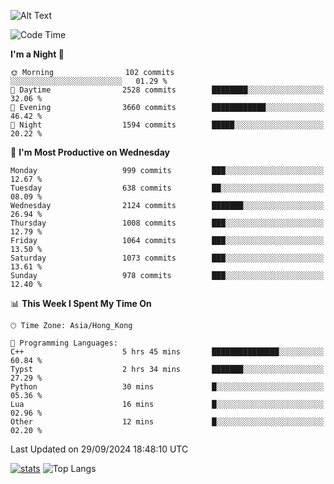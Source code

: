 ![Alt Text](https://media.tenor.com/3Gehha8RO-sAAAAC/goose-dance.gif)

<!--START_SECTION:waka-->
![Code Time](http://img.shields.io/badge/Code%20Time-305%20hrs%2035%20mins-blue)

**I'm a Night 🦉** 

```text
🌞 Morning                102 commits         ░░░░░░░░░░░░░░░░░░░░░░░░░   01.29 % 
🌆 Daytime                2528 commits        ████████░░░░░░░░░░░░░░░░░   32.06 % 
🌃 Evening                3660 commits        ████████████░░░░░░░░░░░░░   46.42 % 
🌙 Night                  1594 commits        █████░░░░░░░░░░░░░░░░░░░░   20.22 % 
```
📅 **I'm Most Productive on Wednesday** 

```text
Monday                   999 commits         ███░░░░░░░░░░░░░░░░░░░░░░   12.67 % 
Tuesday                  638 commits         ██░░░░░░░░░░░░░░░░░░░░░░░   08.09 % 
Wednesday                2124 commits        ███████░░░░░░░░░░░░░░░░░░   26.94 % 
Thursday                 1008 commits        ███░░░░░░░░░░░░░░░░░░░░░░   12.79 % 
Friday                   1064 commits        ███░░░░░░░░░░░░░░░░░░░░░░   13.50 % 
Saturday                 1073 commits        ███░░░░░░░░░░░░░░░░░░░░░░   13.61 % 
Sunday                   978 commits         ███░░░░░░░░░░░░░░░░░░░░░░   12.40 % 
```


📊 **This Week I Spent My Time On** 

```text
🕑︎ Time Zone: Asia/Hong_Kong

💬 Programming Languages: 
C++                      5 hrs 45 mins       ███████████████░░░░░░░░░░   60.84 % 
Typst                    2 hrs 34 mins       ███████░░░░░░░░░░░░░░░░░░   27.29 % 
Python                   30 mins             █░░░░░░░░░░░░░░░░░░░░░░░░   05.36 % 
Lua                      16 mins             █░░░░░░░░░░░░░░░░░░░░░░░░   02.96 % 
Other                    12 mins             █░░░░░░░░░░░░░░░░░░░░░░░░   02.20 % 
```


 Last Updated on 29/09/2024 18:48:10 UTC
<!--END_SECTION:waka-->
[![stats](https://github-readme-stats-rose-phi.vercel.app/api?username=jxncted&count_private=true)](https://github.com/jxncted/github-readme-stats)
![Top Langs](https://github-readme-stats-rose-phi.vercel.app/api/top-langs/?username=jxncted\&layout=compact&hide=c,assembly,jupyter%20notebook)
